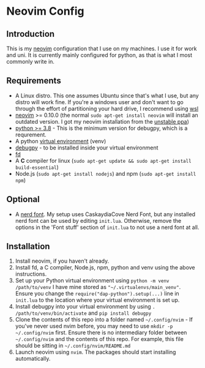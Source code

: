 # Neovim Config
## Introduction
This is my [neovim](https://neovim.io/) configuration that I use on my machines. I use it for work and uni. It is currently mainly configured for python, as that is what I most commonly write in.

## Requirements
- A Linux distro. This one assumes Ubuntu since that's what I use, but any distro will work fine. If you're a windows user and don't want to go through the effort of partitioning your hard drive, I recommend using [wsl](https://learn.microsoft.com/en-us/windows/wsl/install)
- [neovim](https://neovim.io/) >= 0.10.0 (the normal `sudo apt-get install neovim` will install an outdated version. I got my neovim installation from the [unstable ppa](https://launchpad.net/~neovim-ppa/+archive/ubuntu/unstable))
- [python >= 3.8](https://www.python.org/downloads/) - This is the minimum version for debugpy, which is a requrement.
- A python [virtual environment](https://docs.python.org/3/library/venv.html) (venv)
- [debugpy](https://pypi.org/project/debugpy/) - to be installed inside your virtual environment
- [fd](https://github.com/sharkdp/fd)
- A **C** compiler for linux (`sudo apt-get update && sudo apt-get install build-essential`)
- Node.js (`sudo apt-get install nodejs`) and npm (`sudo apt-get install npm`)

## Optional 
- A [nerd font](https://www.nerdfonts.com/). My setup uses CaskaydiaCove Nerd Font, but any installed nerd font can be used by editing `init.lua`. Otherwise, remove the options in the 'Font stuff' section of `init.lua` to not use a nerd font at all.

## Installation
1. Install neovim, if you haven't already.
2. Install fd, a C compiler, Node.js, npm, python and venv using the above instructions.
3. Set up your Python virtual environment using `python -m venv /path/to/venv` I have mine stored as `"~/.virtualenvs/main_venv"`. Ensure you change the `require("dap-python").setup(...)` line in `init.lua` to the location where your virtual environment is set up.
4. Install debugpy into your virtual environment by using `. /path/to/venv/bin/activate` and `pip install debugpy`
5. Clone the contents of this repo into a folder named `~/.config/nvim` - If you've never used nvim before, you may need to use `mkdir -p ~/.config/nvim` first. Ensure there is no intermediary folder between `~/.config/nvim` and the contents of this repo. For example, this file should be sitting in `~/.config/nvim/README.md`
6. Launch neovim using `nvim`. The packages should start installing automatically.
